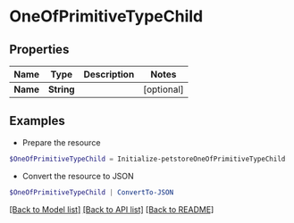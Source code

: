# OneOfPrimitiveTypeChild
## Properties

Name | Type | Description | Notes
------------ | ------------- | ------------- | -------------
**Name** | **String** |  | [optional] 

## Examples

- Prepare the resource
```powershell
$OneOfPrimitiveTypeChild = Initialize-petstoreOneOfPrimitiveTypeChild  -Name null
```

- Convert the resource to JSON
```powershell
$OneOfPrimitiveTypeChild | ConvertTo-JSON
```

[[Back to Model list]](../README.md#documentation-for-models) [[Back to API list]](../README.md#documentation-for-api-endpoints) [[Back to README]](../README.md)

